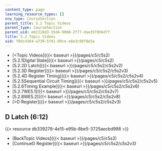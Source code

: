 ```yaml
---
content_type: page
learning_resource_types: []
ocw_type: CourseSection
parent_title: 5.2 Topic Videos
parent_type: CourseSection
parent_uid: e01318d3-35d4-9080-2f77-dae35f856d7f
title: 5.2 Topic Videos
uid: f0dc4364-a739-5fd1-99ce-e8e3c98f8e5a
---
```


*   [\<Topic Videos]({{< baseurl >}}/pages/c5/c5s2)
*   [5.2.1Digital State]({{< baseurl >}}/pages/c5/c5s2)
*   [5.2.2D Latch]({{< baseurl >}}/pages/c5/c5s2/c5s2v2)
*   [5.2.3D Register]({{< baseurl >}}/pages/c5/c5s2/c5s2v3)
*   [5.2.4D Register Timing]({{< baseurl >}}/pages/c5/c5s2/c5s2v4)
*   [5.2.5Sequential Circuit Timing]({{< baseurl >}}/pages/c5/c5s2/c5s2v5)
*   [5.2.6Timing Example]({{< baseurl >}}/pages/c5/c5s2/c5s2v6)
*   [5.2.7WE5.1]({{< baseurl >}}/pages/c5/c5s2/c5s2v7)
*   [5.2.8WE5.2]({{< baseurl >}}/pages/c5/c5s2/c5s2v8)
*   [\>D Register]({{< baseurl >}}/pages/c5/c5s2/c5s2v3)

D Latch (6:12)
--------------

{{< resource db339278-4e15-e95b-8be5-3725aecbd998 >}}

*   [BackTopic Videos]({{< baseurl >}}/pages/c5/c5s2)
*   [ContinueD Register]({{< baseurl >}}/pages/c5/c5s2/c5s2v3)
